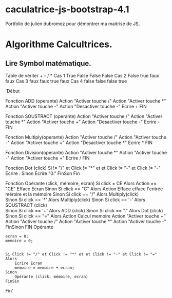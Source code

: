 # caculatrice-js-bootstrap-4.1
Portfolio de julien dubromez pour démontrer ma maitrise de JS.

# Algorithme Calcultrices.


## Lire Symbol matématique.


Table de vériter 
        +       -       /       *
Cas 1   True    False   False   False
Cas 2   False   true    faux    faux
Cas 3   faux    faux    true    faux
Cas 4   false   false   false   true

`Début


Fonction ADD (operante)
    Action "Activer touche /"
    Action "Activer touche *"
    Action "Activer touche -"
    Action "Desactiver touche -"
    Ecrire +
FIN


Fonction SOUSTRACT (operante)
    Action "Activer touche /"
    Action "Activer touche *"
    Action "Activer touche +"
    Action "Desactiver touche -"
    Ecrire -
FIN


Fonction Multiply(operante)
    Action "Activer touche /"
    Action "Activer touche -"
    Action "Activer touche +"
    Action "Desactiver touche *"
    Ecrire *
FIN


Fonction Division(operante)
    Action "Activer touche *"
    Action "Activer touche -"
    Action "Activer touche +"
    Ecrire /
FIN


Fonction Dot (click)
    Si  != "/" et Click != "*" et et Click != "-" et Click != "-"
        Ecrire .
    Sinon
        Ecrire "0."
    FinSon
Fin


Fonction Opérante (click, mémoire, ecran)
    Si click = CE Alors
        Action ==  "CE" Efface Ecran 
    Sinon
        Si click == "C" Alors
            Action Efface efface l'entrée méroire et la mémoire
    Sinon
        Si click == "/" Alors
            Multiply(click)    
    Sinon 
        Si click == '*' Alors
            Multiply(click) 
    Sinon
        Si click == '-' Alors
         SOUSTRACT (click)   
    Sinon
         Si click == '+' Alors
            ADD (click)
    Sinon 
        Si click == "." Alors
             Dot (click)
    Sinon 
        Si click == "=" Alors
            Action Calcul memoire
            Action "Activer touche +"
            Action "Activer touche /"
            Action "Activer touche *"
            Action "Activer touche -"
    FinSinon
FIN Opérante


    ecran = 0;
    memoire = 0;
    

    Si Click != "/" et Click != "*" et et Click != "-" et Click != "=" 
    Alors    
        Ecrire Ecran
        memoire = memoire + ecran;
    Sinon
        Opérante (click, mémoire, ecran)
    FinSin  


Fin'
